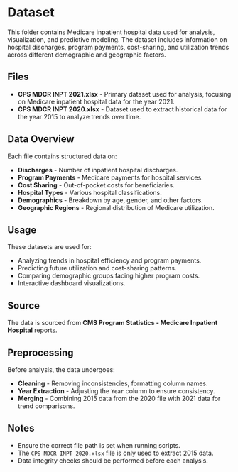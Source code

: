 # Dataset  

This folder contains Medicare inpatient hospital data used for analysis, visualization, and predictive modeling. The dataset includes information on hospital discharges, program payments, cost-sharing, and utilization trends across different demographic and geographic factors.  

## Files  

- **CPS MDCR INPT 2021.xlsx** - Primary dataset used for analysis, focusing on Medicare inpatient hospital data for the year 2021.  
- **CPS MDCR INPT 2020.xlsx** - Dataset used to extract historical data for the year 2015 to analyze trends over time.  

## Data Overview  

Each file contains structured data on:  
- **Discharges** - Number of inpatient hospital discharges.  
- **Program Payments** - Medicare payments for hospital services.  
- **Cost Sharing** - Out-of-pocket costs for beneficiaries.  
- **Hospital Types** - Various hospital classifications.  
- **Demographics** - Breakdown by age, gender, and other factors.  
- **Geographic Regions** - Regional distribution of Medicare utilization.  

## Usage  

These datasets are used for:  
- Analyzing trends in hospital efficiency and program payments.  
- Predicting future utilization and cost-sharing patterns.  
- Comparing demographic groups facing higher program costs.  
- Interactive dashboard visualizations.  

## Source  

The data is sourced from **CMS Program Statistics - Medicare Inpatient Hospital** reports.  

## Preprocessing  

Before analysis, the data undergoes:  
- **Cleaning** - Removing inconsistencies, formatting column names.  
- **Year Extraction** - Adjusting the `Year` column to ensure consistency.  
- **Merging** - Combining 2015 data from the 2020 file with 2021 data for trend comparisons.  

## Notes  

- Ensure the correct file path is set when running scripts.  
- The `CPS MDCR INPT 2020.xlsx` file is only used to extract 2015 data.  
- Data integrity checks should be performed before each analysis.  

